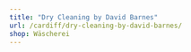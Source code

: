 ```yaml
---
title: "Dry Cleaning by David Barnes"
url: /cardiff/dry-cleaning-by-david-barnes/
shop: Wäscherei
---
```

